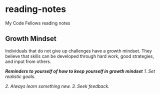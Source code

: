 # reading-notes
My Code Fellows reading notes

## Growth Mindset
Individuals that do not give up challenges have a growth mindset. They believe that skills can be developed through hard work, good strategies, and input from others.

***Reminders to yourself of how to keep yourself in growth mindset***
_1. Set realistic goals._

_2. Always learn something new._
_3. Seek feedback._

